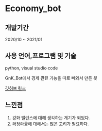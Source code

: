 # Economy_bot

## 개발기간

2020/10 ~ 2021/01

## 사용 언어,프로그램 및 기술

python, visual studio code

GnK_Bot에서 경제 관련 기능을 따로 빼와서 만든 봇

[깃허브 링크](https://github.com/sn49/Economy_bot)

## 느낀점

1. 강화 밸런스에 대해 생각하는 계기가 되었다.
2. 확정확률에 대해서는 많은 고려가 필요하다.
